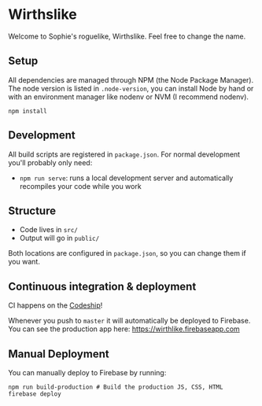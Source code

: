 # Wirthslike

Welcome to Sophie's roguelike, Wirthslike. Feel free to change the name.

## Setup

All dependencies are managed through NPM (the Node Package Manager). The node version is listed in `.node-version`, you
can install Node by hand or with an environment manager like nodenv or NVM (I recommend nodenv).

```
npm install
```

## Development

All build scripts are registered in `package.json`. For normal development you'll probably only need:

* `npm run serve`: runs a local development server and automatically recompiles your code while you work

## Structure

* Code lives in `src/`
* Output will go in `public/`

Both locations are configured in `package.json`, so you can change them if you want.

## Continuous integration & deployment

CI happens on the [Codeship](https://codeship.com)!

Whenever you push to `master` it will automatically be deployed to Firebase. You can see the production
app here: https://wirthlike.firebaseapp.com

## Manual Deployment

You can manually deploy to Firebase by running:

```
npm run build-production # Build the production JS, CSS, HTML
firebase deploy
```
